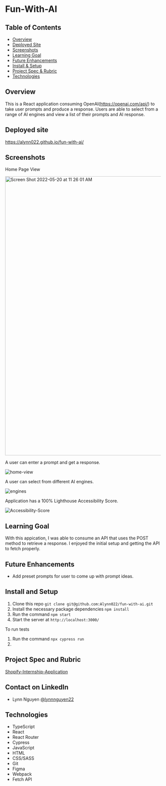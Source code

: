 # Fun-With-AI 

## Table of Contents
- [Overview](#overview)
- [Deployed Site](#deployed-site)
- [Screenshots](#screenshots)
- [Learning Goal](#learning-goal)
- [Future Enhancements](#future-enhancements)
- [Install & Setup](#install-and-setup)
- [Project Spec & Rubric](#project-spec-and-rubric)
- [Technologies](#technologies)

## Overview
This is a React application consuming OpenAI(https://openai.com/api/) to take user prompts and produce a response. Users are able to select from a range of AI engines and view a list of their prompts and AI response. 

## Deployed site
https://alynn022.github.io/fun-with-ai/

## Screenshots 

Home Page View 

<img width="900" alt="Screen Shot 2022-05-20 at 11 26 01 AM" src="https://user-images.githubusercontent.com/89872714/169580966-00b05739-96b3-4f6d-ae47-5c3172d2d8df.png">

A user can enter a prompt and get a response.

![home-view]()

A user can select from different AI engines. 

![engines]()

Application has a 100% Lighthouse Accessibility Score.

![Accessibility-Score]()

## Learning Goal
With this appication, I was able to consume an API that uses the POST method to retrieve a response. I enjoyed the initial setup and getting the API to fetch properly. 

## Future Enhancements
- Add preset prompts for user to come up with prompt ideas.

## Install and Setup
  1. Clone this repo `git clone git@github.com:Alynn022/fun-with-ai.git`
  2. Install the necessary package dependencies `npm install`
  3. Run the command `npm start`
  4. Start the server at `http://localhost:3000/`

To run tests 
  1. Run the command `npx cypress run` 
  2. 


## Project Spec and Rubric
[Shopify-Internship-Application](https://docs.google.com/document/d/1p_kcLTXAbY1zD7TLDOxfirwc3yxZ8Plby0JBzcJRiRw/edit#)

## Contact on LinkedIn
- Lynn Nguyen [@lynnnguyen22](https://www.linkedin.com/in/lynnnguyen22/)

## Technologies 

- TypeScript 
- React
- React Router
- Cypress
- JavaScript
- HTML
- CSS/SASS
- Git
- Figma
- Webpack
- Fetch API